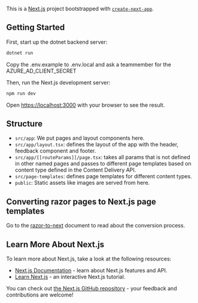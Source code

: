 This is a [Next.js](https://nextjs.org/) project bootstrapped with
[`create-next-app`](https://github.com/vercel/next.js/tree/canary/packages/create-next-app).

## Getting Started

First, start up the dotnet backend server:

```bash
dotnet run
```

Copy the .env.example to .env.local and ask a teammember for the AZURE_AD_CLIENT_SECRET

Then, run the Next.js development server:

```bash
npm run dev
```

Open [https://localhost:3000](https://localhost:3000) with your browser to see
the result.

## Structure

- `src/app`: We put pages and layout components here.
- `src/app/layout.tsx`: defines the layout of the app with the header, feedback
  component and footer.
- `src/app/[[routeParams]]/page.tsx`: takes all params that is not defined in
  other named pages and passes to different page templates based on content type
  defined in the Content Delivery API.
- `src/page-templates`: defines page templates for different content types.
- `public`: Static assets like images are served from here.

## Converting razor pages to Next.js page templates

Go to the [razor-to-next](../../docs/razor-to-next.md) document to read about
the conversion process.

## Learn More About Next.js

To learn more about Next.js, take a look at the following resources:

- [Next.js Documentation](https://nextjs.org/docs) - learn about Next.js
  features and API.
- [Learn Next.js](https://nextjs.org/learn) - an interactive Next.js tutorial.

You can check out
[the Next.js GitHub repository](https://github.com/vercel/next.js/) - your
feedback and contributions are welcome!
